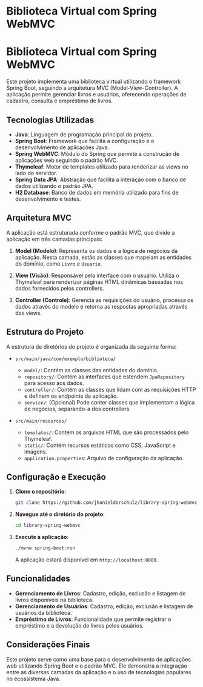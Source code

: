 # Biblioteca Virtual com Spring WebMVC
# Biblioteca Virtual com Spring WebMVC

Este projeto implementa uma biblioteca virtual utilizando o framework Spring Boot, seguindo a arquitetura MVC (Model-View-Controller). A aplicação permite gerenciar livros e usuários, oferecendo operações de cadastro, consulta e empréstimo de livros.

## Tecnologias Utilizadas

- **Java**: Linguagem de programação principal do projeto.
- **Spring Boot**: Framework que facilita a configuração e o desenvolvimento de aplicações Java.
- **Spring WebMVC**: Módulo do Spring que permite a construção de aplicações web seguindo o padrão MVC.
- **Thymeleaf**: Motor de templates utilizado para renderizar as views no lado do servidor.
- **Spring Data JPA**: Abstração que facilita a interação com o banco de dados utilizando o padrão JPA.
- **H2 Database**: Banco de dados em memória utilizado para fins de desenvolvimento e testes.

## Arquitetura MVC

A aplicação está estruturada conforme o padrão MVC, que divide a aplicação em três camadas principais:

1. **Model (Modelo)**: Representa os dados e a lógica de negócios da aplicação. Nesta camada, estão as classes que mapeiam as entidades do domínio, como `Livro` e `Usuario`.

2. **View (Visão)**: Responsável pela interface com o usuário. Utiliza o Thymeleaf para renderizar páginas HTML dinâmicas baseadas nos dados fornecidos pelos controllers.

3. **Controller (Controle)**: Gerencia as requisições do usuário, processa os dados através do modelo e retorna as respostas apropriadas através das views.

## Estrutura do Projeto

A estrutura de diretórios do projeto é organizada da seguinte forma:

- `src/main/java/com/exemplo/biblioteca/`
  - `model/`: Contém as classes das entidades do domínio.
  - `repository/`: Contém as interfaces que estendem `JpaRepository` para acesso aos dados.
  - `controller/`: Contém as classes que lidam com as requisições HTTP e definem os endpoints da aplicação.
  - `service/`: (Opcional) Pode conter classes que implementam a lógica de negócios, separando-a dos controllers.

- `src/main/resources/`
  - `templates/`: Contém os arquivos HTML que são processados pelo Thymeleaf.
  - `static/`: Contém recursos estáticos como CSS, JavaScript e imagens.
  - `application.properties`: Arquivo de configuração da aplicação.

## Configuração e Execução

1. **Clone o repositório**:

   ```bash
   git clone https://github.com/jhonieldorschulz/library-spring-webmvc.git
   ```

2. **Navegue até o diretório do projeto**:

   ```bash
   cd library-spring-webmvc
   ```

3. **Execute a aplicação**:

   ```bash
   ./mvnw spring-boot:run
   ```

   A aplicação estará disponível em `http://localhost:8080`.

## Funcionalidades

- **Gerenciamento de Livros**: Cadastro, edição, exclusão e listagem de livros disponíveis na biblioteca.
- **Gerenciamento de Usuários**: Cadastro, edição, exclusão e listagem de usuários da biblioteca.
- **Empréstimo de Livros**: Funcionalidade que permite registrar o empréstimo e a devolução de livros pelos usuários.

## Considerações Finais

Este projeto serve como uma base para o desenvolvimento de aplicações web utilizando Spring Boot e o padrão MVC. Ele demonstra a integração entre as diversas camadas da aplicação e o uso de tecnologias populares no ecossistema Java. 

